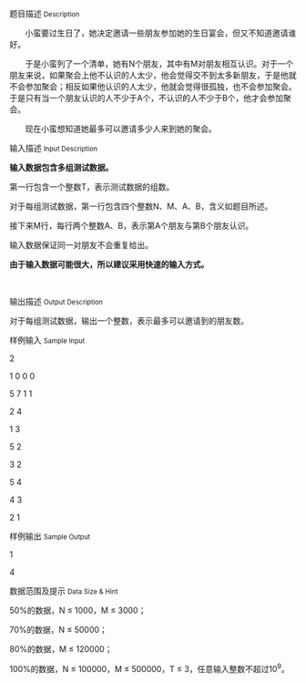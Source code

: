 <div class="panel panel-default">
<div class="area-title">
<span>
题目描述
<small>Description</small>
</span></div>
<div class="panel-body">

<p>       小蛮要过生日了，她决定邀请一些朋友参加她的生日宴会，但又不知道邀请谁好。</p>
<p>       于是小蛮列了一个清单，她有N个朋友，其中有M对朋友相互认识。对于一个朋友来说，如果聚会上他不认识的人太少，他会觉得交不到太多新朋友，于是他就不会参加聚会；相反如果他认识的人太少，他就会觉得很孤独，也不会参加聚会。于是只有当一个朋友认识的人不少于A个，不认识的人不少于B个，他才会参加聚会。</p>
<p>       现在小蛮想知道她最多可以邀请多少人来到她的聚会。</p>

</div>
</div>

<div class="panel panel-default">
<div class="area-title">
<span>
输入描述
<small>Input Description</small>
</span></div>
<div class="panel-body">
<p><strong>输入数据包含多组测试数据。</strong></p>
<p>第一行包含一个整数T，表示测试数据的组数。</p>
<p>对于每组测试数据，第一行包含四个整数N、M、A、B，含义如题目所述。</p>
<p>接下来M行，每行两个整数A、B，表示第A个朋友与第B个朋友认识。</p>
<p>输入数据保证同一对朋友不会重复给出。</p>
<p><strong>由于输入数据可能很大，所以建议采用快速的输入方式。</strong></p>
<p><strong><br></strong></p>

</div>
</div>
<div  class="panel panel-default">
<div class="area-title">
<span>
输出描述
<small>Output Description</small>
</span></div>
<div class="panel-body">

<p>对于每组测试数据，输出一个整数，表示最多可以邀请到的朋友数。</p>

</div>
</div>


<div class="panel panel-default">
<div class="area-title">
<span>
样例输入
<small>Sample Input</small>
</span></div>
<div class="panel-body">
<p>2</p>
<p>1 0 0 0</p>
<p>5 7 1 1</p>
<p>2 4</p>
<p>1 3</p>
<p>5 2</p>
<p>3 2</p>
<p>5 4</p>
<p>4 3</p>
<p>2 1</p>

</div>
</div>

<div class="panel panel-default">
<div class="area-title">
<span>
样例输出
<small>Sample Output</small>
</span></div>
<div class="panel-body">
<p>1</p>
<p>4</p>

</div>
</div>

<div class="panel panel-default">
<div class="area-title">
<span>
数据范围及提示
<small>Data Size & Hint</small>
</span></div>
<div class="panel-body">
<p>50%的数据，N ≤ 1000，M ≤ 3000；</p>
<p>70%的数据，N ≤ 50000；</p>
<p>80%的数据，M ≤ 120000；</p>
<p>100%的数据，N ≤ 100000，M ≤ 500000，T ≤ 3，任意输入整数不超过10<sup>9</sup>。</p>
</div>
</div>